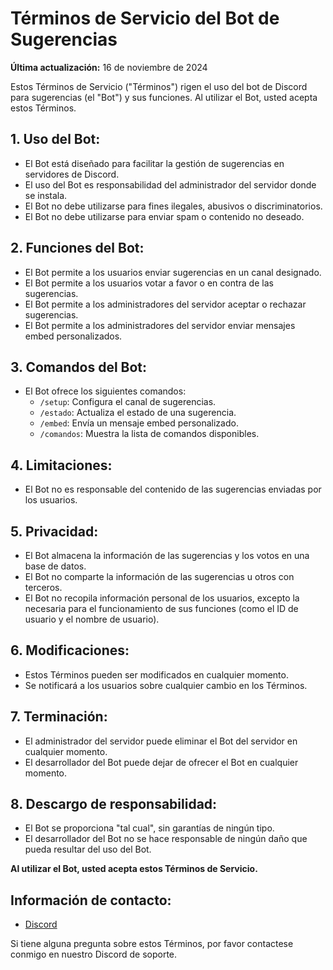 # Términos de Servicio del Bot de Sugerencias

**Última actualización:** 16 de noviembre de 2024

Estos Términos de Servicio ("Términos") rigen el uso del bot de Discord para sugerencias (el "Bot") y sus funciones. Al utilizar el Bot, usted acepta estos Términos.

## 1. Uso del Bot:

* El Bot está diseñado para facilitar la gestión de sugerencias en servidores de Discord.
* El uso del Bot es responsabilidad del administrador del servidor donde se instala.
* El Bot no debe utilizarse para fines ilegales, abusivos o discriminatorios.
* El Bot no debe utilizarse para enviar spam o contenido no deseado.

## 2. Funciones del Bot:

* El Bot permite a los usuarios enviar sugerencias en un canal designado.
* El Bot permite a los usuarios votar a favor o en contra de las sugerencias.
* El Bot permite a los administradores del servidor aceptar o rechazar sugerencias.
* El Bot permite a los administradores del servidor enviar mensajes embed personalizados.

## 3.  Comandos del Bot:

* El Bot ofrece los siguientes comandos:
    * `/setup`: Configura el canal de sugerencias.
    * `/estado`: Actualiza el estado de una sugerencia.
    * `/embed`: Envía un mensaje embed personalizado.
    * `/comandos`: Muestra la lista de comandos disponibles.

## 4.  Limitaciones:

* El Bot no es responsable del contenido de las sugerencias enviadas por los usuarios.

## 5. Privacidad:

* El Bot almacena la información de las sugerencias y los votos en una base de datos.
* El Bot no comparte la información de las sugerencias u otros con terceros.
* El Bot no recopila información personal de los usuarios, excepto la necesaria para el funcionamiento de sus funciones (como el ID de usuario y el nombre de usuario).

## 6.  Modificaciones:

* Estos Términos pueden ser modificados en cualquier momento.
* Se notificará a los usuarios sobre cualquier cambio en los Términos.

## 7.  Terminación:

* El administrador del servidor puede eliminar el Bot del servidor en cualquier momento.
* El desarrollador del Bot puede dejar de ofrecer el Bot en cualquier momento.

## 8.  Descargo de responsabilidad:

* El Bot se proporciona "tal cual", sin garantías de ningún tipo.
* El desarrollador del Bot no se hace responsable de ningún daño que pueda resultar del uso del Bot.


**Al utilizar el Bot, usted acepta estos Términos de Servicio.**


## Información de contacto: 

* <a href="https://discord.gg/xvnZYKDkTn" target="_blank">Discord</a>

Si tiene alguna pregunta sobre estos Términos, por favor contactese conmigo en nuestro Discord de soporte.
